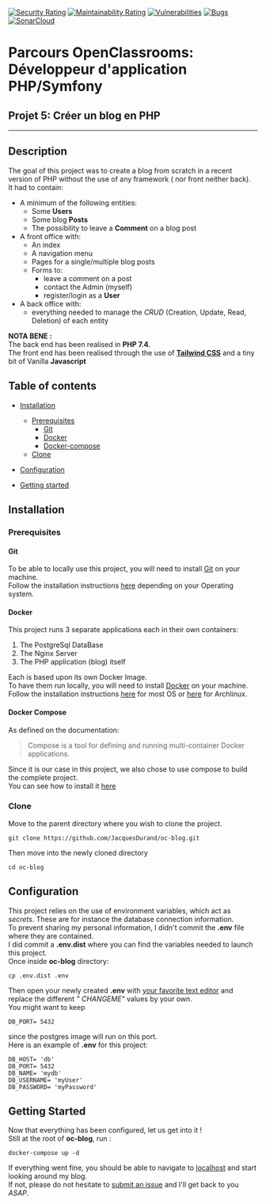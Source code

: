 [![Security Rating](https://sonarcloud.io/api/project_badges/measure?project=JacquesDurand_oc-blog&metric=security_rating)](https://sonarcloud.io/dashboard?id=JacquesDurand_oc-blog) [![Maintainability Rating](https://sonarcloud.io/api/project_badges/measure?project=JacquesDurand_oc-blog&metric=sqale_rating)](https://sonarcloud.io/dashboard?id=JacquesDurand_oc-blog) [![Vulnerabilities](https://sonarcloud.io/api/project_badges/measure?project=JacquesDurand_oc-blog&metric=vulnerabilities)](https://sonarcloud.io/dashboard?id=JacquesDurand_oc-blog) [![Bugs](https://sonarcloud.io/api/project_badges/measure?project=JacquesDurand_oc-blog&metric=bugs)](https://sonarcloud.io/dashboard?id=JacquesDurand_oc-blog)  
[![SonarCloud](https://sonarcloud.io/images/project_badges/sonarcloud-white.svg)](https://sonarcloud.io/dashboard?id=JacquesDurand_oc-blog)
# Parcours OpenClassrooms: Développeur d'application PHP/Symfony

## Projet 5: Créer un blog en PHP

-----------------------------------------------

## Description

The goal of this project was to create a blog from scratch in a recent version of PHP without the use of any framework (
nor front neither back).  
It had to contain:

- A minimum of the following entities:
  - Some **Users**
  - Some blog **Posts**
  - The possibility to leave a **Comment** on a blog post
- A front office with:
  - An index
  - A navigation menu
  - Pages for a single/multiple blog posts
  - Forms to:
    - leave a comment on a post
    - contact the Admin (myself)
    - register/login as a **User**
- A back office with:
  - everything needed to manage the *CRUD* (Creation, Update, Read, Deletion) of each entity

**NOTA BENE :**  
The back end has been realised in **PHP 7.4**.  
The front end has been realised through the use of [**Tailwind CSS**](https://tailwindcss.com/) and a tiny bit of
Vanilla **Javascript**

## Table of contents

- [Installation](#Installation)
  - [Prerequisites](#Prerequisites)
    - [Git](#Git)
    - [Docker](#Docker)
    - [Docker-compose](#Docker-Compose)
  - [Clone](#clone)

- [Configuration](#configuration)
- [Getting started](#getting-started)

## Installation

### Prerequisites

#### Git

To be able to locally use this project, you will need to install [Git](https://git-scm.com/) on your machine.  
Follow the installation instructions [here](https://git-scm.com/downloads) depending on your Operating system.

#### Docker

This project runs 3 separate applications each in their own containers:

1. The PostgreSql DataBase
2. The Nginx Server
3. The PHP application (blog) itself

Each is based upon its own Docker Image.  
To have them run locally, you will need to install [Docker](https://www.docker.com/) on your machine.  
Follow the installation instructions [here](https://docs.docker.com/get-docker/) for most OS
or [here](https://wiki.archlinux.org/title/Docker) for Archlinux.

#### Docker Compose

As defined on the documentation:
> Compose is a tool for defining and running multi-container Docker applications.

Since it is our case in this project, we also chose to use compose to build the complete project.  
You can see how to install it [here](https://docs.docker.com/compose/install/)

### Clone

Move to the parent directory where you wish to clone the project.

```shell
git clone https://github.com/JacquesDurand/oc-blog.git
```

Then move into the newly cloned directory

```shell
cd oc-blog
```

## Configuration

This project relies on the use of environment variables, which act as *secrets*. These are for instance the database
connection information.  
To prevent sharing my personal information, I didn't commit the **.env** file where they are contained.  
I did commit a **.env.dist** where you can find the variables needed to launch this project.  
Once inside **oc-blog** directory:

```shell
cp .env.dist .env
```

Then open your newly created **.env** with [your favorite text editor](https://neovim.io/) and replace the different *"
CHANGEME"* values by your own.  
You might want to keep

```dotenv
DB_PORT= 5432
```

since the postgres image will run on this port.  
Here is an example of **.env** for this project:

```dotenv
DB_HOST= 'db'
DB_PORT= 5432
DB_NAME= 'mydb'
DB_USERNAME= 'myUser'
DB_PASSWORD= 'myPassword'
```

## Getting Started

Now that everything has been configured, let us get into it !  
Still at the root of **oc-blog**, run :

```shell
docker-compose up -d
```

If everything went fine, you should be able to navigate to [localhost](http://localhost:80) and start looking around my
blog.  
If not, please do not hesitate to [submit an issue](https://github.com/JacquesDurand/oc-blog/issues/new) and I'll get
back to you *ASAP*.